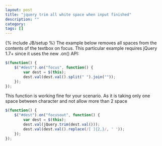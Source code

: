 ```yaml
---
layout: post
title: "jquery trim all white space when input finished"
description: ""
category: 
tags: []
---
```

{% include JB/setup %}
The example below removes all spaces from the contents of the textbox on focus. This particular example requires jQuery 1.7+ since it uses the new .on() API:

```javascript
$(function() {
	$("#dest").on("focus", function() {
		var dest = $(this);
		dest.val(dest.val().split(" ").join(""));
	});
});
```


This function is working fine for your scenario. As it is taking only one space between character and not allow more than 2 space


```javascript
$(function() {
	$("#dest").on("focusout", function() {
		var dest = $(this);
		dest.val(jQuery.trim(dest.val()));
		dest.val(dest.val().replace(/[ ]{2,}/, ' '));
	});
});
```
